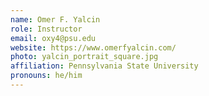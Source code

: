 ```yaml
---
name: Omer F. Yalcin
role: Instructor
email: oxy4@psu.edu
website: https://www.omerfyalcin.com/ 
photo: yalcin_portrait_square.jpg
affiliation: Pennsylvania State University
pronouns: he/him
---
```

